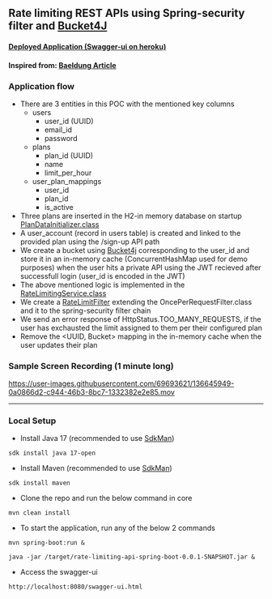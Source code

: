 ## Rate limiting REST APIs using Spring-security filter and [Bucket4J](https://github.com/vladimir-bukhtoyarov/bucket4j)
#### [Deployed Application (Swagger-ui on heroku)](https://rate-limit-api-spring-boot.herokuapp.com/swagger-ui.html)
#### Inspired from: [Baeldung Article](https://www.baeldung.com/spring-bucket4j)
### Application flow
* There are 3 entities in this POC with the mentioned key columns
  * users
    * user_id (UUID)
    * email_id
    * password
  * plans
    * plan_id (UUID)
    * name
    * limit_per_hour 
  * user_plan_mappings
    * user_id
    * plan_id
    * is_active
* Three plans are inserted in the H2-in memory database on startup [PlanDataInitializer.class](https://github.com/hardikSinghBehl/rate-limiting-api-spring-boot/blob/main/src/main/java/com/behl/glumon/bootstrap/PlanDataInitializer.java)
* A user_account (record in users table) is created and linked to the provided plan using the /sign-up API path
* We create a bucket using [Bucket4j](https://github.com/vladimir-bukhtoyarov/bucket4j) corresponding to the user_id and store it in an in-memory cache (ConcurrentHashMap used for demo purposes) when the user hits a private API using the JWT recieved after successfull login (user_id is encoded in the JWT)
* The above mentioned logic is implemented in the [RateLimitingService.class](https://github.com/hardikSinghBehl/rate-limiting-api-spring-boot/blob/main/src/main/java/com/behl/glumon/service/RateLimitingService.java)
* We create a [RateLimitFilter](https://github.com/hardikSinghBehl/rate-limiting-api-spring-boot/blob/main/src/main/java/com/behl/glumon/security/filter/RateLimitFilter.java) extending the OncePerRequestFilter.class and it to the spring-security filter chain
* We send an error response of HttpStatus.TOO_MANY_REQUESTS, if the user has exchausted the limit assigned to them per their configured plan
* Remove the <UUID, Bucket> mapping in the in-memory cache when the user updates their plan

### Sample Screen Recording (1 minute long)

https://user-images.githubusercontent.com/69693621/136645949-0a0866d2-c944-46b3-8bc7-1332382e2e85.mov

---

### Local Setup
* Install Java 17 (recommended to use [SdkMan](https://sdkman.io))

`sdk install java 17-open`
* Install Maven (recommended to use [SdkMan](https://sdkman.io))

`sdk install maven`

* Clone the repo and run the below command in core

`mvn clean install`

* To start the application, run any of the below 2 commands

`mvn spring-boot:run &`

`java -jar /target/rate-limiting-api-spring-boot-0.0.1-SNAPSHOT.jar &`

* Access the swagger-ui

`http://localhost:8080/swagger-ui.html`
